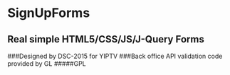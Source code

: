 # SignUpForms
## Real simple HTML5/CSS/JS/J-Query Forms 
###Designed by DSC-2015 for YIPTV
###Back office API validation code provided by GL
#####GPL
